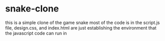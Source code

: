 # snake-clone
this is a simple clone of the game snake
most of the code is in the script.js file, design.css, and index.html are just establishing the environment that the javascript code can run in
